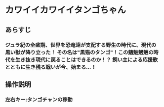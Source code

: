 <h1> カワイイカワイイタンゴちゃん </h1>

<h2> あらすじ </h2>

<h3> ジュラ紀の全盛期、世界を恐竜達が支配する野生の時代に、現代の黒い獣が降り立った！
  その名は"黒猫のタンゴ"！この魑魅魍魎の時代を生き抜き現代に戻ることはできるのか！？
  飼い主による応援歌とともに生き残る戦いが今、始まる…！ </h3>

<h2> 操作説明 </h2>

<h3> 左右キー:タンゴチャンの移動 </h3>
